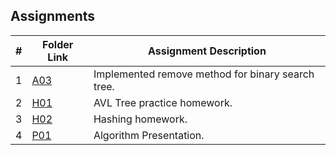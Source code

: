 ## Assignments

|  #  | Folder Link | Assignment Description |
| :-: | ----------- | ---------------------- |
|  1  | [A03](https://github.com/jtsui23-code/3013-Algorithms/tree/main/Assignments/03-A03)      | Implemented remove method for binary search tree.          |
|  2  | [H01](https://github.com/jtsui23-code/3013-Algorithms/tree/main/Assignments/05-H01)      | AVL Tree practice homework.          |
|  3  | [H02](https://github.com/jtsui23-code/3013-Algorithms/tree/main/Assignments/06-H02)      | Hashing homework.          |
|  4  | [P01](https://github.com/jtsui23-code/3013-Algorithms/tree/main/Assignments/P01)      | Algorithm Presentation.          |


